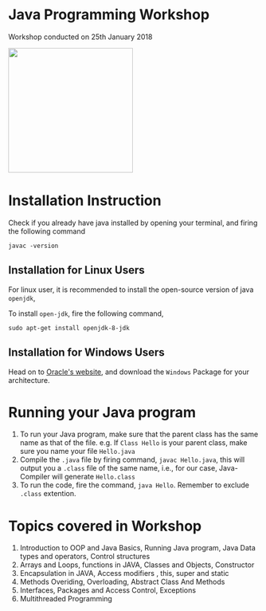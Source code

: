 # Java Programming Workshop

Workshop conducted on 25th January 2018

<img src="https://images.sftcdn.net/images/t_optimized,f_auto/p/2f4c04f4-96d0-11e6-9830-00163ed833e7/3163796423/java-runtime-environment-logo.png" width="250" height="250" align="center" />

# Installation Instruction

Check if you already have java installed by opening your terminal, and firing the following command

`javac -version`

## Installation for Linux Users

For linux user, it is recommended to install the open-source version of java `openjdk`, 

To install `open-jdk`, fire the following command,

`sudo apt-get install openjdk-8-jdk`

## Installation for Windows Users

Head on to [Oracle's website](http://www.oracle.com/technetwork/java/javase/downloads/jdk9-downloads-3848520.html), and download the `Windows` Package for your architecture.

# Running your Java program

1. To run your Java program, make sure that the parent class has the same name as that of the file. e.g. If `Class Hello` is your parent class, make sure you name your file `Hello.java`
2. Compile the `.java` file by firing command, `javac Hello.java`, this will output you a   `.class` file of the same name, i.e., for our case, Java-Compiler will generate `Hello.class`
3. To run the code, fire the command, `java Hello`. Remember to exclude `.class` extention.


# Topics covered in Workshop

1. Introduction to OOP and Java Basics, Running Java program, Java Data types and operators, Control structures
2. Arrays and Loops, functions in JAVA, Classes and Objects, Constructor
3. Encapsulation in JAVA, Access modifiers , this, super and static 
4. Methods Overiding, Overloading, Abstract Class And Methods
5. Interfaces, Packages and Access Control, Exceptions
6. Multithreaded Programming